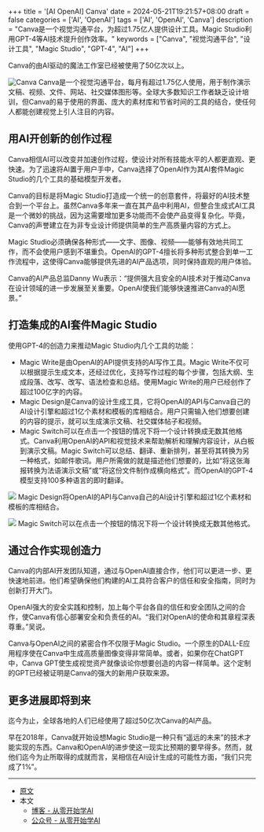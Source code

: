 +++
title = '[AI OpenAI] Canva'
date = 2024-05-21T19:21:57+08:00
draft = false
categories = ['AI', 'OpenAI']
tags = ['AI', 'OpenAI', 'Canva']
description = "Canva是一个视觉沟通平台，为超过1.75亿人提供设计工具。Magic Studio利用GPT-4等AI技术提升创作效率。"
keywords = ["Canva", "视觉沟通平台", "设计工具", "Magic Studio", "GPT-4", "AI"]
+++

Canva的由AI驱动的魔法工作室已经被使用了50亿次以上。

![Canva](https://images.ctfassets.net/kftzwdyauwt9/7lqBnA8Gaz7fvmABCmlQ4x/6ce679925b23e96d410c8b5509480806/Canva.png?w=1920&q=90&fm=webp)
Canva是一个视觉沟通平台，每月有超过1.75亿人使用，用于制作演示文稿、视频、文件、网站、社交媒体图形等。全球大多数知识工作者缺乏设计培训，但Canva的易于使用的界面、庞大的素材库和节省时间的工具的结合，使任何人都能创建视觉上引人注目的内容。

## 用AI开创新的创作过程
Canva相信AI可以改变并加速创作过程，使设计对所有技能水平的人都更直观、更快速。为了迅速将AI置于用户手中，Canva选择了OpenAI作为其AI套件Magic Studio的几个工具的基础模型开发者。

Canva的目标是将Magic Studio打造成一个统一的创意套件，将最好的AI技术整合到一个平台上。虽然Canva多年来一直在其产品中利用AI，但整合生成式AI工具是一个微妙的挑战，因为这需要增加更多功能而不会使产品变得复杂化。毕竟，Canva的声誉建立在为非专业设计师提供简单的生产高质量内容的方式上。

Magic Studio必须确保各种形式——文字、图像、视频——能够有效地共同工作，而不会使用户感到不堪重负。OpenAI的GPT-4擅长将多种形式整合到单一工作流程中，这使得Canva能够提供先进的AI产品选项，同时保持直观的用户体验。

Canva的AI产品总监Danny Wu表示：“提供强大且安全的AI技术对于推动Canva在设计领域的进一步发展至关重要。OpenAI使我们能够快速推进Canva的AI愿景。”

## 打造集成的AI套件Magic Studio
使用GPT-4的创造力来推动Magic Studio内几个工具的功能：

- Magic Write是由OpenAI的API提供支持的AI写作工具。Magic Write不仅可以根据提示生成文本，还经过优化，支持写作过程的每个步骤，包括大纲、生成段落、改写、改写、语法检查和总结。使用Magic Write的用户已经创作了超过100亿字的内容。
- Magic Design是Canva的设计生成工具，它将OpenAI的API与Canva自己的AI设计引擎和超过1亿个素材和模板的库相结合。用户只需输入他们想要创建的内容的提示，就可以生成演示文稿、社交媒体帖子和视频。
- Magic Switch可以在点击一个按钮的情况下将一个设计转换成无数其他格式。Canva利用OpenAI的API和视觉技术来帮助解析和理解内容设计，从白板到演示文稿。Magic Switch可以总结、翻译、重新排列，甚至将其转换为另一种格式，如邮件歌词。用户所需做的就是描述他们想要的，比如“将这张海报转换为法语演示文稿”或“将这份文件制作成横向格式”。而OpenAI的GPT-4模型支持100多种语言的即时翻译。

![](https://images.ctfassets.net/kftzwdyauwt9/bcyEWNucFNbUsrKs9mTHf/28f330217e84323f4804a1380ffa59d2/3.jpg?w=1920&q=90&fm=webp)
Magic Design将OpenAI的API与Canva自己的AI设计引擎和超过1亿个素材和模板的库相结合。

![](https://images.ctfassets.net/kftzwdyauwt9/4kIYX3HZ6hfA79G83SmNau/d6926e1bcd2616058bbcd553dac3f510/1.jpg?w=1920&q=90&fm=webp)
Magic Switch可以在点击一个按钮的情况下将一个设计转换成无数其他格式。

## 通过合作实现创造力
Canva的内部AI开发团队知道，通过与OpenAI直接合作，他们可以更进一步、更快速地前进。他们希望确保他们构建的AI工具符合客户的信任和安全指南，同时为创新打开大门。

OpenAI强大的安全实践和控制，加上每个平台各自的信任和安全团队之间的合作，使Canva有信心部署安全和负责任的AI。“我们对OpenAI的使命和其章程深表尊重。”吴说。

Canva与OpenAI之间的紧密合作不仅限于Magic Studio。一个原生的DALL-E应用程序使在Canva中生成高质量图像变得非常简单。或者，如果你在ChatGPT中，Canva GPT使生成视觉资产就像谈论你想要创造的内容一样简单。这个定制的GPT已经被证明是Canva的强大的新用户获取来源。

## 更多进展即将到来
迄今为止，全球各地的人们已经使用了超过50亿次Canva的AI产品。

早在2018年，Canva就开始设想Magic Studio是一种只有“遥远的未来”的技术才能实现的东西。Canva和OpenAI的进步使这一现实比预期的要早得多。然而，就他们迄今为止所取得的成就而言，吴相信在AI设计生成的可能性方面，“我们只完成了1%”。

---

- [原文](https://openai.com/index/canva/)
- 本文
    - [博客 - 从零开始学AI](https://blog.aihub2022.top/post/ai-openai-canva/)
    - [公众号 - 从零开始学AI](https://mp.weixin.qq.com/s?__biz=MzA3MDIyNTgzNA==&mid=2649977192&idx=1&sn=9ff9350ba5946c0ec39a718d16dbf121&chksm=86c7cbadb1b042bba5073d3263c02980513be24618457c45266b925a8a39f8e6b17285c1df24#rd)
    <!-- - [CSDN - 从零开始学AI](...) -->
    <!-- - [掘金 - 从零开始学AI](...) -->
    <!-- - [知乎 - 从零开始学AI](...) -->
    <!-- - [阿里云 - 从零开始学AI](...) -->
    <!-- - [腾讯云 - 从零开始学AI](...) -->

